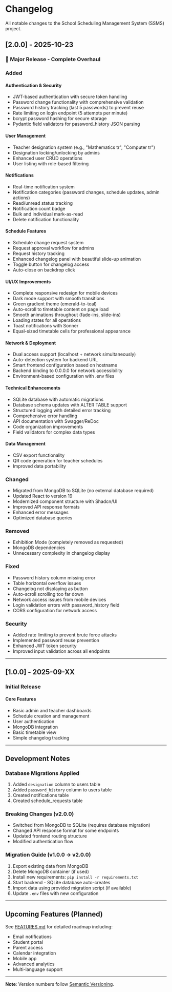 # Changelog

All notable changes to the School Scheduling Management System (SSMS) project.

## [2.0.0] - 2025-10-23

### 🎉 Major Release - Complete Overhaul

### Added

#### Authentication & Security
- JWT-based authentication with secure token handling
- Password change functionality with comprehensive validation
- Password history tracking (last 5 passwords) to prevent reuse
- Rate limiting on login endpoint (5 attempts per minute)
- bcrypt password hashing for secure storage
- Pydantic field validators for password_history JSON parsing

#### User Management
- Teacher designation system (e.g., "Mathematics tr", "Computer tr")
- Designation locking/unlocking by admins
- Enhanced user CRUD operations
- User listing with role-based filtering

#### Notifications
- Real-time notification system
- Notification categories (password changes, schedule updates, admin actions)
- Read/unread status tracking
- Notification count badge
- Bulk and individual mark-as-read
- Delete notification functionality

#### Schedule Features
- Schedule change request system
- Request approval workflow for admins
- Request history tracking
- Enhanced changelog panel with beautiful slide-up animation
- Toggle button for changelog access
- Auto-close on backdrop click

#### UI/UX Improvements
- Complete responsive redesign for mobile devices
- Dark mode support with smooth transitions
- Green gradient theme (emerald-to-teal)
- Auto-scroll to timetable content on page load
- Smooth animations throughout (fade-ins, slide-ins)
- Loading states for all operations
- Toast notifications with Sonner
- Equal-sized timetable cells for professional appearance

#### Network & Deployment
- Dual access support (localhost + network simultaneously)
- Auto-detection system for backend URL
- Smart frontend configuration based on hostname
- Backend binding to 0.0.0.0 for network accessibility
- Environment-based configuration with .env files

#### Technical Enhancements
- SQLite database with automatic migrations
- Database schema updates with ALTER TABLE support
- Structured logging with detailed error tracking
- Comprehensive error handling
- API documentation with Swagger/ReDoc
- Code organization improvements
- Field validators for complex data types

#### Data Management
- CSV export functionality
- QR code generation for teacher schedules
- Improved data portability

### Changed
- Migrated from MongoDB to SQLite (no external database required)
- Updated React to version 19
- Modernized component structure with Shadcn/UI
- Improved API response formats
- Enhanced error messages
- Optimized database queries

### Removed
- Exhibition Mode (completely removed as requested)
- MongoDB dependencies
- Unnecessary complexity in changelog display

### Fixed
- Password history column missing error
- Table horizontal overflow issues
- Changelog not displaying as button
- Auto-scroll scrolling too far down
- Network access issues from mobile devices
- Login validation errors with password_history field
- CORS configuration for network access

### Security
- Added rate limiting to prevent brute force attacks
- Implemented password reuse prevention
- Enhanced JWT token security
- Improved input validation across all endpoints

---

## [1.0.0] - 2025-09-XX

### Initial Release

#### Core Features
- Basic admin and teacher dashboards
- Schedule creation and management
- User authentication
- MongoDB integration
- Basic timetable view
- Simple changelog tracking

---

## Development Notes

### Database Migrations Applied
1. Added `designation` column to users table
2. Added `password_history` column to users table
3. Created notifications table
4. Created schedule_requests table

### Breaking Changes (v2.0.0)
- Switched from MongoDB to SQLite (requires database migration)
- Changed API response format for some endpoints
- Updated frontend routing structure
- Modified authentication flow

### Migration Guide (v1.0.0 → v2.0.0)
1. Export existing data from MongoDB
2. Delete MongoDB container (if used)
3. Install new requirements: `pip install -r requirements.txt`
4. Start backend - SQLite database auto-creates
5. Import data using provided migration script (if available)
6. Update `.env` files with new configuration

---

## Upcoming Features (Planned)

See [FEATURES.md](FEATURES.md) for detailed roadmap including:
- Email notifications
- Student portal
- Parent access
- Calendar integration
- Mobile app
- Advanced analytics
- Multi-language support

---

**Note**: Version numbers follow [Semantic Versioning](https://semver.org/).
